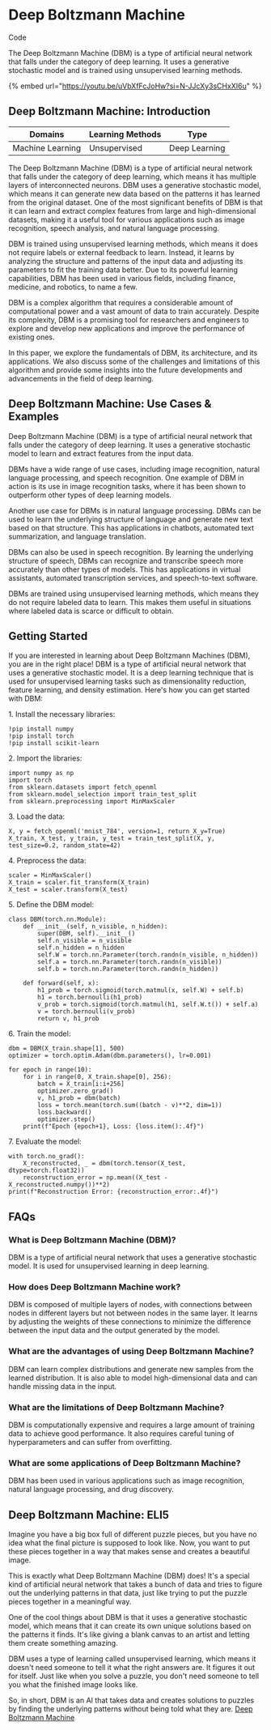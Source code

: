 # Deep Boltzmann Machine

Code

The Deep Boltzmann Machine (DBM) is a type of artificial neural network that falls under the category of deep learning. It uses a generative stochastic model and is trained using unsupervised learning methods.

{% embed url="https://youtu.be/uVbXfFcJoHw?si=N-JJcXy3sCHxXI6u" %}

## Deep Boltzmann Machine: Introduction

| Domains          | Learning Methods | Type          |
| ---------------- | ---------------- | ------------- |
| Machine Learning | Unsupervised     | Deep Learning |

The Deep Boltzmann Machine (DBM) is a type of artificial neural network that falls under the category of deep learning, which means it has multiple layers of interconnected neurons. DBM uses a generative stochastic model, which means it can generate new data based on the patterns it has learned from the original dataset. One of the most significant benefits of DBM is that it can learn and extract complex features from large and high-dimensional datasets, making it a useful tool for various applications such as image recognition, speech analysis, and natural language processing.

DBM is trained using unsupervised learning methods, which means it does not require labels or external feedback to learn. Instead, it learns by analyzing the structure and patterns of the input data and adjusting its parameters to fit the training data better. Due to its powerful learning capabilities, DBM has been used in various fields, including finance, medicine, and robotics, to name a few.

DBM is a complex algorithm that requires a considerable amount of computational power and a vast amount of data to train accurately. Despite its complexity, DBM is a promising tool for researchers and engineers to explore and develop new applications and improve the performance of existing ones.

In this paper, we explore the fundamentals of DBM, its architecture, and its applications. We also discuss some of the challenges and limitations of this algorithm and provide some insights into the future developments and advancements in the field of deep learning.

## Deep Boltzmann Machine: Use Cases & Examples

Deep Boltzmann Machine (DBM) is a type of artificial neural network that falls under the category of deep learning. It uses a generative stochastic model to learn and extract features from the input data.

DBMs have a wide range of use cases, including image recognition, natural language processing, and speech recognition. One example of DBM in action is its use in image recognition tasks, where it has been shown to outperform other types of deep learning models.

Another use case for DBMs is in natural language processing. DBMs can be used to learn the underlying structure of language and generate new text based on that structure. This has applications in chatbots, automated text summarization, and language translation.

DBMs can also be used in speech recognition. By learning the underlying structure of speech, DBMs can recognize and transcribe speech more accurately than other types of models. This has applications in virtual assistants, automated transcription services, and speech-to-text software.

DBMs are trained using unsupervised learning methods, which means they do not require labeled data to learn. This makes them useful in situations where labeled data is scarce or difficult to obtain.

## Getting Started

If you are interested in learning about Deep Boltzmann Machines (DBM), you are in the right place! DBM is a type of artificial neural network that uses a generative stochastic model. It is a deep learning technique that is used for unsupervised learning tasks such as dimensionality reduction, feature learning, and density estimation. Here's how you can get started with DBM:

1\. Install the necessary libraries:

```
!pip install numpy
!pip install torch
!pip install scikit-learn
```

2\. Import the libraries:

```
import numpy as np
import torch
from sklearn.datasets import fetch_openml
from sklearn.model_selection import train_test_split
from sklearn.preprocessing import MinMaxScaler
```

3\. Load the data:

```
X, y = fetch_openml('mnist_784', version=1, return_X_y=True)
X_train, X_test, y_train, y_test = train_test_split(X, y, test_size=0.2, random_state=42)
```

4\. Preprocess the data:

```
scaler = MinMaxScaler()
X_train = scaler.fit_transform(X_train)
X_test = scaler.transform(X_test)
```

5\. Define the DBM model:

```
class DBM(torch.nn.Module):
    def __init__(self, n_visible, n_hidden):
        super(DBM, self).__init__()
        self.n_visible = n_visible
        self.n_hidden = n_hidden
        self.W = torch.nn.Parameter(torch.randn(n_visible, n_hidden))
        self.a = torch.nn.Parameter(torch.randn(n_visible))
        self.b = torch.nn.Parameter(torch.randn(n_hidden))

    def forward(self, x):
        h1_prob = torch.sigmoid(torch.matmul(x, self.W) + self.b)
        h1 = torch.bernoulli(h1_prob)
        v_prob = torch.sigmoid(torch.matmul(h1, self.W.t()) + self.a)
        v = torch.bernoulli(v_prob)
        return v, h1_prob
```

6\. Train the model:

```
dbm = DBM(X_train.shape[1], 500)
optimizer = torch.optim.Adam(dbm.parameters(), lr=0.001)

for epoch in range(10):
    for i in range(0, X_train.shape[0], 256):
        batch = X_train[i:i+256]
        optimizer.zero_grad()
        v, h1_prob = dbm(batch)
        loss = torch.mean(torch.sum((batch - v)**2, dim=1))
        loss.backward()
        optimizer.step()
    print(f"Epoch {epoch+1}, Loss: {loss.item():.4f}")
```

7\. Evaluate the model:

```
with torch.no_grad():
    X_reconstructed, _ = dbm(torch.tensor(X_test, dtype=torch.float32))
    reconstruction_error = np.mean((X_test - X_reconstructed.numpy())**2)
print(f"Reconstruction Error: {reconstruction_error:.4f}")
```

## FAQs

### What is Deep Boltzmann Machine (DBM)?

DBM is a type of artificial neural network that uses a generative stochastic model. It is used for unsupervised learning in deep learning.

### How does Deep Boltzmann Machine work?

DBM is composed of multiple layers of nodes, with connections between nodes in different layers but not between nodes in the same layer. It learns by adjusting the weights of these connections to minimize the difference between the input data and the output generated by the model.

### What are the advantages of using Deep Boltzmann Machine?

DBM can learn complex distributions and generate new samples from the learned distribution. It is also able to model high-dimensional data and can handle missing data in the input.

### What are the limitations of Deep Boltzmann Machine?

DBM is computationally expensive and requires a large amount of training data to achieve good performance. It also requires careful tuning of hyperparameters and can suffer from overfitting.

### What are some applications of Deep Boltzmann Machine?

DBM has been used in various applications such as image recognition, natural language processing, and drug discovery.

## Deep Boltzmann Machine: ELI5

Imagine you have a big box full of different puzzle pieces, but you have no idea what the final picture is supposed to look like. Now, you want to put these pieces together in a way that makes sense and creates a beautiful image.

This is exactly what Deep Boltzmann Machine (DBM) does! It's a special kind of artificial neural network that takes a bunch of data and tries to figure out the underlying patterns in that data, just like trying to put the puzzle pieces together in a meaningful way.

One of the cool things about DBM is that it uses a generative stochastic model, which means that it can create its own unique solutions based on the patterns it finds. It's like giving a blank canvas to an artist and letting them create something amazing.

DBM uses a type of learning called unsupervised learning, which means it doesn't need someone to tell it what the right answers are. It figures it out for itself. Just like when you solve a puzzle, you don't need someone to tell you what the finished image looks like.

So, in short, DBM is an AI that takes data and creates solutions to puzzles by finding the underlying patterns without being told what they are. [Deep Boltzmann Machine](https://serp.ai/deep-boltzmann-machine/)
